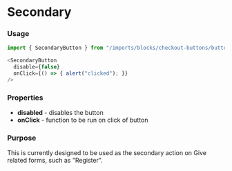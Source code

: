 # Secondary

### Usage

```js
import { SecondaryButton } from "/imports/blocks/checkout-buttons/buttons";

<SecondaryButton
  disable={false}
  onClick={() => { alert("clicked"); }}
/>
```

### Properties

* **disabled** - disables the button
* **onClick** - function to be run on click of button

### Purpose

This is currently designed to be used as the secondary action on Give related forms, such as "Register".
